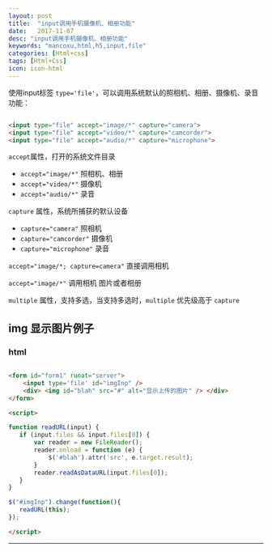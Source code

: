 ```yaml
---
layout: post
title:  "input调用手机摄像机、相册功能"
date:   2017-11-07
desc: "input调用手机摄像机、相册功能"
keywords: "mancoxu,html,h5,input,file"
categories: [Html+css]
tags: [Html+Css]
icon: icon-html
---
```


使用input标签 `type='file'`，可以调用系统默认的照相机、相册、摄像机、录音功能：

```html

<input type="file" accept="image/*" capture="camera">
<input type="file" accept="video/*" capture="camcorder">
<input type="file" accept="audio/*" capture="microphone">

```

`accept`属性，打开的系统文件目录

* `accept="image/*"` 照相机、相册
* `accept="video/*"` 摄像机
* `accept="audio/*"` 录音

`capture` 属性，系统所捕获的默认设备

* `capture="camera"`		照相机
* `capture="camcorder"`		摄像机
* `capture="microphone"`	录音


`accept="image/*; capture=camera"` 直接调用相机

`accept="image/*"` 调用相机 图片或者相册


`multiple` 属性，支持多选，当支持多选时，`multiple` 优先级高于 `capture`



## img 显示图片例子

### html

``` html

<form id="form1" runat="server">
	<input type='file' id="imgInp" />
	<div> <img id="blah" src="#" alt="显示上传的图片" /> </div>
</form>

<script>

function readURL(input) {
   if (input.files && input.files[0]) {
       var reader = new FileReader();
       reader.onload = function (e) {
           $('#blah').attr('src', e.target.result);
       }
       reader.readAsDataURL(input.files[0]);
   }
}

$("#imgInp").change(function(){
   readURL(this);
});

</script>

```


* * *
